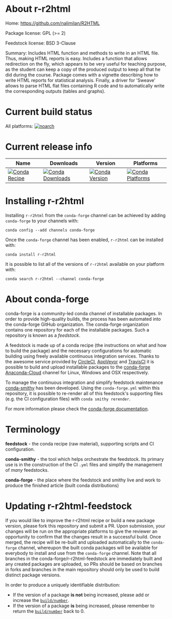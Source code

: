 About r-r2html
==============

Home: https://github.com/nalimilan/R2HTML

Package license: GPL (>= 2)

Feedstock license: BSD 3-Clause

Summary: Includes HTML function and methods to write in an HTML file. Thus, making HTML reports is easy. Includes a function that allows redirection on the fly, which appears to be very useful for teaching purpose, as the student can keep a copy of the produced output to keep all that he did during the course. Package comes with a vignette describing how to write HTML reports for statistical analysis. Finally, a driver for 'Sweave' allows to parse HTML flat files containing R code and to automatically write the corresponding outputs (tables and graphs).



Current build status
====================

All platforms:
[![noarch](https://img.shields.io/circleci/project/github/conda-forge/r-r2html-feedstock/master.svg?label=noarch)](https://circleci.com/gh/conda-forge/r-r2html-feedstock)

Current release info
====================

| Name | Downloads | Version | Platforms |
| --- | --- | --- | --- |
| [![Conda Recipe](https://img.shields.io/badge/recipe-r--r2html-green.svg)](https://anaconda.org/conda-forge/r-r2html) | [![Conda Downloads](https://img.shields.io/conda/dn/conda-forge/r-r2html.svg)](https://anaconda.org/conda-forge/r-r2html) | [![Conda Version](https://img.shields.io/conda/vn/conda-forge/r-r2html.svg)](https://anaconda.org/conda-forge/r-r2html) | [![Conda Platforms](https://img.shields.io/conda/pn/conda-forge/r-r2html.svg)](https://anaconda.org/conda-forge/r-r2html) |

Installing r-r2html
===================

Installing `r-r2html` from the `conda-forge` channel can be achieved by adding `conda-forge` to your channels with:

```
conda config --add channels conda-forge
```

Once the `conda-forge` channel has been enabled, `r-r2html` can be installed with:

```
conda install r-r2html
```

It is possible to list all of the versions of `r-r2html` available on your platform with:

```
conda search r-r2html --channel conda-forge
```


About conda-forge
=================

conda-forge is a community-led conda channel of installable packages.
In order to provide high-quality builds, the process has been automated into the
conda-forge GitHub organization. The conda-forge organization contains one repository
for each of the installable packages. Such a repository is known as a *feedstock*.

A feedstock is made up of a conda recipe (the instructions on what and how to build
the package) and the necessary configurations for automatic building using freely
available continuous integration services. Thanks to the awesome service provided by
[CircleCI](https://circleci.com/), [AppVeyor](https://www.appveyor.com/)
and [TravisCI](https://travis-ci.org/) it is possible to build and upload installable
packages to the [conda-forge](https://anaconda.org/conda-forge)
[Anaconda-Cloud](https://anaconda.org/) channel for Linux, Windows and OSX respectively.

To manage the continuous integration and simplify feedstock maintenance
[conda-smithy](https://github.com/conda-forge/conda-smithy) has been developed.
Using the ``conda-forge.yml`` within this repository, it is possible to re-render all of
this feedstock's supporting files (e.g. the CI configuration files) with ``conda smithy rerender``.

For more information please check the [conda-forge documentation](https://conda-forge.org/docs/).

Terminology
===========

**feedstock** - the conda recipe (raw material), supporting scripts and CI configuration.

**conda-smithy** - the tool which helps orchestrate the feedstock.
                   Its primary use is in the construction of the CI ``.yml`` files
                   and simplify the management of *many* feedstocks.

**conda-forge** - the place where the feedstock and smithy live and work to
                  produce the finished article (built conda distributions)


Updating r-r2html-feedstock
===========================

If you would like to improve the r-r2html recipe or build a new
package version, please fork this repository and submit a PR. Upon submission,
your changes will be run on the appropriate platforms to give the reviewer an
opportunity to confirm that the changes result in a successful build. Once
merged, the recipe will be re-built and uploaded automatically to the
`conda-forge` channel, whereupon the built conda packages will be available for
everybody to install and use from the `conda-forge` channel.
Note that all branches in the conda-forge/r-r2html-feedstock are
immediately built and any created packages are uploaded, so PRs should be based
on branches in forks and branches in the main repository should only be used to
build distinct package versions.

In order to produce a uniquely identifiable distribution:
 * If the version of a package **is not** being increased, please add or increase
   the [``build/number``](https://conda.io/docs/user-guide/tasks/build-packages/define-metadata.html#build-number-and-string).
 * If the version of a package **is** being increased, please remember to return
   the [``build/number``](https://conda.io/docs/user-guide/tasks/build-packages/define-metadata.html#build-number-and-string)
   back to 0.
